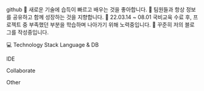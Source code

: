 github 
🔭 새로운 기술에 습득이 빠르고 배우는 것을 좋아합니다.
👯 팀원들과 항상 정보를 공유하고 함께 성장하는 것을 지향합니다.
🌱 22.03.14 ~ 08.01 국비교육 수료 후, 프로젝트 중 부족했던 부분을 학습하며 나아가기 위해 노력중입니다.
📝 꾸준히 저의 블로그를 작성중입니다.

💻 Technology Stack
Language & DB

     

IDE

   

Collaborate

     

Other

      

